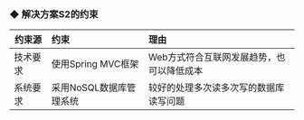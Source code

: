 ### ◆ 解决方案S2的约束







| 约束源 | 约束 | 理由 |
| --- | :--- | :--- |
| 技术要求 | 使用Spring MVC框架 | Web方式符合互联网发展趋势，也可以降低成本 |
| 系统要求 | 采用NoSQL数据库管理系统 | 较好的处理多次读多次写的数据库读写问题 |




